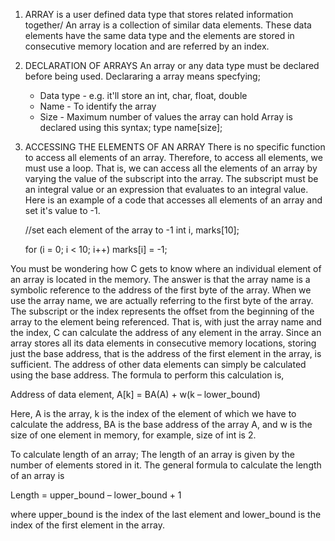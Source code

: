 1. ARRAY is a user defined data type that stores related information together/ An array is a collection of similar data elements.
   These data elements have the same data type and the elements are stored in consecutive memory location and are referred by an index.

2. DECLARATION OF ARRAYS
An array or any data type must be declared before being used.
Declararing a array means specfying;
	- Data type - e.g. it'll store an int, char, float, double
	- Name - To identify the array
	- Size - Maximum number of values the array can hold
Array is declared using this syntax;
	type name[size];

3. ACCESSING THE ELEMENTS OF AN ARRAY
There is no specific function to access all elements of an array.
Therefore, to access all elements, we must use a loop. That is, we can access all the elements of an array
by varying the value of the subscript into the array.
The subscript must be an integral value or an expression that evaluates to an integral value.
Here is an example of a code that accesses all elements of an array and set it's value to -1.

	//set each element of the array to -1
	int i, marks[10];

	for (i = 0; i < 10; i++)
		marks[i] = -1;

You must be wondering how C gets to know where an individual element of an array is located in the memory.
The answer is that the array name is a symbolic reference to the address of the first byte of the array.
When we use the array name, we are actually referring to the first byte of the array.
The subscript or the index represents the offset from the beginning of the array to the element being referenced.
That is, with just the array name and the index, C can calculate the address of any element in the array.
Since an array stores all its data elements in consecutive memory locations, storing just the base address, that is
the address of the first element in the array, is sufficient. The address of other data elements can simply be calculated
using the base address. The formula to perform this calculation is,

Address of data element, A[k] = BA(A) + w(k – lower_bound)

Here, A is the array, k is the index of the element of which we have to calculate the address, BA is
the base address of the array A, and w is the size of one element in memory, for example, size of
int is 2.

To calculate length of an array;
The length of an array is given by the number of elements stored in it. The general formula to
calculate the length of an array is

Length = upper_bound – lower_bound + 1

where upper_bound is the index of the last element and lower_bound is the index of the first element
in the array.
